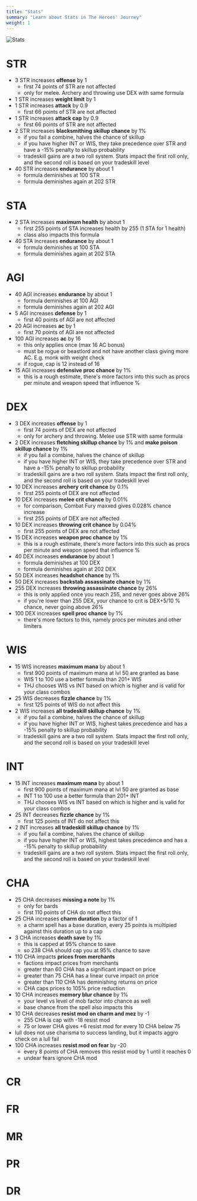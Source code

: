 ```yaml
---
title: "Stats"
summary: "Learn about Stats in The Heroes' Journey"
weight: 1
---
```


![Stats](stats.png)

# STR

- 3 STR increases **offense** by 1
    - first 74 points of STR are not affected
    - only for melee. Archery and throwing use DEX with same formula
- 1 STR increases **weight limit** by 1
- 1 STR increases **attack** by 0.9
    - first 66 points of STR are not affected
- 1 STR increases **attack cap** by 0.9
    - first 66 points of STR are not affected
- 2 STR increases **blacksmithing skillup chance** by 1%
    - if you fail a combine, halves the chance of skillup
    - if you have higher INT or WIS, they take precedence over STR and have a -15% penalty to skillup probability
    - tradeskill gains are a two roll system. Stats impact the first roll only, and the second roll is based on your tradeskill level
- 40 STR increases **endurance** by about 1
    - formula deminishes at 100 STR
    - formula deminishes again at 202 STR

# STA

- 2 STA increases **maximum health** by about 1
    - first 255 points of STA increases health by 255 (1 STA for 1 health)
    - class also impacts this formula
- 40 STA increases **endurance** by about 1
    - formula deminishes at 100 STA
    - formula deminishes again at 202 STA

# AGI

- 40 AGI increases **endurance** by about 1
    - formula deminishes at 100 AGI
    - formula deminishes again at 202 AGI
- 5 AGI increases **defense** by 1
    - first 40 points of AGI are not affected
- 20 AGI increases **ac** by 1
    - first 70 points of AGI are not affected
- 100 AGI increases **ac** by 16
    - this only applies once (max 16 AC bonus)
    - must be rogue or beastlord and not have another class giving more AC. E.g. monk with weight check
    - if rogue, cap is 12 instead of 16
- 15 AGI increases **defensive proc chance** by 1%
    - this is a rough estimate, there's more factors into this such as procs per minute and weapon speed that influence %

# DEX

- 3 DEX increases **offense** by 1
    - first 74 points of DEX are not affected
    - only for archery and throwing. Melee use STR with same formula
- 2 DEX increases **fletching skillup chance** by 1% and **make poison skillup chance** by 1%
    - if you fail a combine, halves the chance of skillup
    - if you have higher INT or WIS, they take precedence over STR and have a -15% penalty to skillup probability
    - tradeskill gains are a two roll system. Stats impact the first roll only, and the second roll is based on your tradeskill level
- 10 DEX increases **archery crit chance** by 0.1%
    - first 255 points of DEX are not affected
- 10 DEX increases **melee crit chance** by 0.01%
    - for comparison, Combat Fury maxxed gives 0.028% chance increase
    - first 255 points of DEX are not affected
- 10 DEX increases **throwing crit chance** by 0.04%
    - first 255 points of DEX are not affected
- 15 DEX increases **weapon proc chance** by 1%
    - this is a rough estimate, there's more factors into this such as procs per minute and weapon speed that influence %
- 40 DEX increases **endurance** by about 1
    - formula deminishes at 100 DEX
    - formula deminishes again at 202 DEX
- 50 DEX increases **headshot chance** by 1%
- 50 DEX increases **backstab assassinate chance** by 1%
- 255 DEX increases **throwing assassinate chance** by 26%
    - this is only applied once you reach 255, and never goes above 26%
    - if you're lower than 255 DEX, your chance to crit is DEX+5/10 % chance, never going above 26%
- 100 DEX increases **spell proc chance** by 1%
    - there's more factors to this, namely procs per minutes and other limiters

# WIS

- 15 WIS increases **maximum mana** by about 1
    - first 900 points of maximum mana at lvl 50 are granted as base
    - WIS 1 to 100 use a better formula than 201+ WIS
    - THJ chooses WIS vs INT based on which is higher and is valid for your class combos
- 25 WIS decreases **fizzle chance** by 1%
    - first 125 points of WIS do not affect this
- 2 WIS increases **all tradeskill skillup chance** by 1%
    - if you fail a combine, halves the chance of skillup
    - if you have higher INT or WIS, highest takes precedence and has a -15% penalty to skillup probability
    - tradeskill gains are a two roll system. Stats impact the first roll only, and the second roll is based on your tradeskill level

# INT

- 15 INT increases **maximum mana** by about 1
    - first 900 points of maximum mana at lvl 50 are granted as base
    - INT 1 to 100 use a better formula than 201+ INT
    - THJ chooses WIS vs INT based on which is higher and is valid for your class combos
- 25 INT decreases **fizzle chance** by 1%
    - first 125 points of INT do not affect this
- 2 INT increases **all tradeskill skillup chance** by 1%
    - if you fail a combine, halves the chance of skillup
    - if you have higher INT or WIS, highest takes precedence and has a -15% penalty to skillup probability
    - tradeskill gains are a two roll system. Stats impact the first roll only, and the second roll is based on your tradeskill level
# CHA

- 25 CHA decreases **missing a note** by 1%
    - only for bards
    - first 110 points of CHA do not affect this
- 25 CHA increases **charm duration** by a factor of 1
    - a charm spell has a base duration, every 25 points is multipied against this duration up to a cap
- 3 CHA increases **death save** by 1%
    - this is capped at 95% chance to save
    - so 238 CHA should cap you at 95% chance to save
- 110 CHA impacts **prices from merchants**
    - factions impact prices from merchants
    - greater than 60 CHA has a significant impact on price
    - greater than 75 CHA has a linear curve impact on price
    - greater than 110 CHA has deminishing returns on price
    - CHA caps prices to 105% price reduction
- 10 CHA increases **memory blur chance** by 1%
    - your level vs level of mob factor into chance as well
    - base chance from the spell also impacts this
- 10 CHA decreases **resist mod on charm and mez** by -1
    - 255 CHA is cap with -18 resist mod
    - 75 or lower CHA gives +6 resist mod for every 10 CHA below 75
- lull does not use charisma to success landing, but it impacts aggro check on a lull fail
- 100 CHA increases **resist mod on fear** by -20
    - every 8 points of CHA removes this resist mod by 1 until it reaches 0
    - undear fears ignore CHA mod

# CR

# FR

# MR

# PR

# DR
